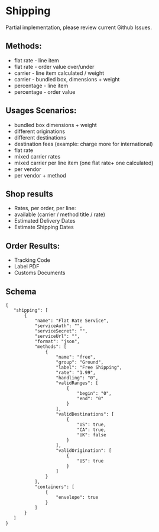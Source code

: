 # Shipping
Partial implementation, please review current Github Issues.

## Methods:
- flat rate - line item
- flat rate - order value over/under
- carrier - line item calculated / weight
- carrier - bundled box, dimensions + weight
- percentage - line item
- percentage - order value

## Usages Scenarios:
- bundled box dimensions + weight
- different originations
- different destinations
- destination fees (example: charge more for international)
- flat rate
- mixed carrier rates
- mixed carrier per line item (one flat rate+ one calculated)
- per vendor
- per vendor + method

## Shop results
- Rates, per order, per line:
- available (carrier / method title / rate)
- Estimated Delivery Dates
- Estimate Shipping Dates

## Order Results:
- Tracking Code
- Label PDF
- Customs Documents

## Schema

```
{
   "shipping": [
       {
           "name": "Flat Rate Service",
           "serviceAuth": "",
           "serviceSecret": "",
           "serviceUrl": "",
           "format": "json",
           "methods": [
               {
                   "name": "free",
                   "group": "Ground",
                   "label": "Free Shipping",
                   "rate": "1.99",
                   "handling": "0",
                   "validRanges": [
                       {
                           "begin": "0",
                           "end": "0"
                       }
                   ],
                   "validDestinations": [
                       {
                           "US": true,
                           "CA": true,
                           "UK": false
                       }
                   ],
                   "validOrigination": [
                       {
                           "US": true
                       }
                   ]
               }
           ],
           "containers": [
               {
                   "envelope": true
               }
           ]
       }
   ]
}
```
